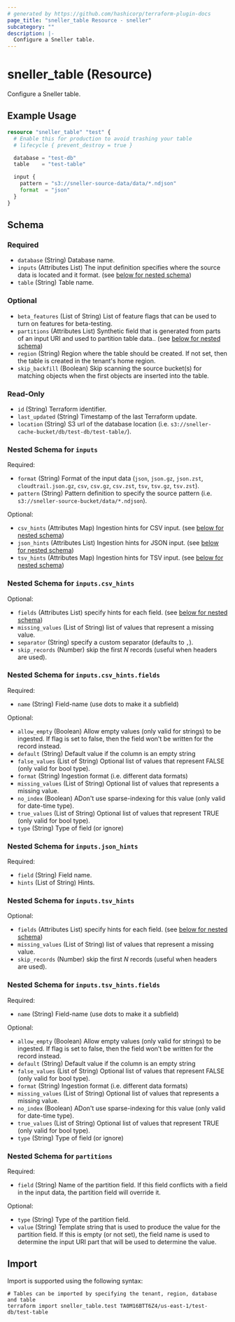 ```yaml
---
# generated by https://github.com/hashicorp/terraform-plugin-docs
page_title: "sneller_table Resource - sneller"
subcategory: ""
description: |-
  Configure a Sneller table.
---
```


# sneller_table (Resource)

Configure a Sneller table.

## Example Usage

```terraform
resource "sneller_table" "test" {
  # Enable this for production to avoid trashing your table
  # lifecycle { prevent_destroy = true }

  database = "test-db"
  table    = "test-table"

  input {
    pattern = "s3://sneller-source-data/data/*.ndjson"
    format  = "json"
  }
}
```

<!-- schema generated by tfplugindocs -->
## Schema

### Required

- `database` (String) Database name.
- `inputs` (Attributes List) The input definition specifies where the source data is located and it format. (see [below for nested schema](#nestedatt--inputs))
- `table` (String) Table name.

### Optional

- `beta_features` (List of String) List of feature flags that can be used to turn on features for beta-testing.
- `partitions` (Attributes List) Synthetic field that is generated from parts of an input URI and used to partition table data.. (see [below for nested schema](#nestedatt--partitions))
- `region` (String) Region where the table should be created. If not set, then the table is created in the tenant's home region.
- `skip_backfill` (Boolean) Skip scanning the source bucket(s) for matching objects when the first objects are inserted into the table.

### Read-Only

- `id` (String) Terraform identifier.
- `last_updated` (String) Timestamp of the last Terraform update.
- `location` (String) S3 url of the database location (i.e. `s3://sneller-cache-bucket/db/test-db/test-table/`).

<a id="nestedatt--inputs"></a>
### Nested Schema for `inputs`

Required:

- `format` (String) Format of the input data (`json`, `json.gz`, `json.zst`, `cloudtrail.json.gz`, `csv`, `csv.gz`, `csv.zst`, `tsv`, `tsv.gz`, `tsv.zst`).
- `pattern` (String) Pattern definition to specify the source pattern (i.e. `s3://sneller-source-bucket/data/*.ndjson`).

Optional:

- `csv_hints` (Attributes Map) Ingestion hints for CSV input. (see [below for nested schema](#nestedatt--inputs--csv_hints))
- `json_hints` (Attributes List) Ingestion hints for JSON input. (see [below for nested schema](#nestedatt--inputs--json_hints))
- `tsv_hints` (Attributes Map) Ingestion hints for TSV input. (see [below for nested schema](#nestedatt--inputs--tsv_hints))

<a id="nestedatt--inputs--csv_hints"></a>
### Nested Schema for `inputs.csv_hints`

Optional:

- `fields` (Attributes List) specify hints for each field. (see [below for nested schema](#nestedatt--inputs--csv_hints--fields))
- `missing_values` (List of String) list of values that represent a missing value.
- `separator` (String) specify a custom separator (defaults to `,`).
- `skip_records` (Number) skip the first *N* records (useful when headers are used).

<a id="nestedatt--inputs--csv_hints--fields"></a>
### Nested Schema for `inputs.csv_hints.fields`

Required:

- `name` (String) Field-name (use dots to make it a subfield)

Optional:

- `allow_empty` (Boolean) Allow empty values (only valid for strings) to be ingested. If flag is set to false, then the field won't be written for the record instead.
- `default` (String) Default value if the column is an empty string
- `false_values` (List of String) Optional list of values that represent FALSE (only valid for bool type).
- `format` (String) Ingestion format (i.e. different data formats)
- `missing_values` (List of String) Optional list of values that represents a missing value.
- `no_index` (Boolean) ADon't use sparse-indexing for this value (only valid for date-time type).
- `true_values` (List of String) Optional list of values that represent TRUE (only valid for bool type).
- `type` (String) Type of field (or ignore)



<a id="nestedatt--inputs--json_hints"></a>
### Nested Schema for `inputs.json_hints`

Required:

- `field` (String) Field name.
- `hints` (List of String) Hints.


<a id="nestedatt--inputs--tsv_hints"></a>
### Nested Schema for `inputs.tsv_hints`

Optional:

- `fields` (Attributes List) specify hints for each field. (see [below for nested schema](#nestedatt--inputs--tsv_hints--fields))
- `missing_values` (List of String) list of values that represent a missing value.
- `skip_records` (Number) skip the first *N* records (useful when headers are used).

<a id="nestedatt--inputs--tsv_hints--fields"></a>
### Nested Schema for `inputs.tsv_hints.fields`

Required:

- `name` (String) Field-name (use dots to make it a subfield)

Optional:

- `allow_empty` (Boolean) Allow empty values (only valid for strings) to be ingested. If flag is set to false, then the field won't be written for the record instead.
- `default` (String) Default value if the column is an empty string
- `false_values` (List of String) Optional list of values that represent FALSE (only valid for bool type).
- `format` (String) Ingestion format (i.e. different data formats)
- `missing_values` (List of String) Optional list of values that represents a missing value.
- `no_index` (Boolean) ADon't use sparse-indexing for this value (only valid for date-time type).
- `true_values` (List of String) Optional list of values that represent TRUE (only valid for bool type).
- `type` (String) Type of field (or ignore)




<a id="nestedatt--partitions"></a>
### Nested Schema for `partitions`

Required:

- `field` (String) Name of the partition field. If this field conflicts with a field in the input data, the partition field will override it.

Optional:

- `type` (String) Type of the partition field.
- `value` (String) Template string that is used to produce the value for the partition field. If this is empty (or not set), the field name is used to determine the input URI part that will be used to determine the value.

## Import

Import is supported using the following syntax:

```shell
# Tables can be imported by specifying the tenant, region, database and table
terraform import sneller_table.test TA0M16BTT6Z4/us-east-1/test-db/test-table
```
